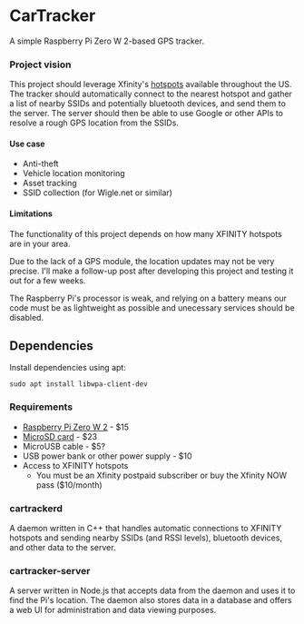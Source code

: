 # CarTracker

A simple Raspberry Pi Zero W 2-based GPS tracker.

### Project vision

This project should leverage Xfinity's [hotspots](https://finder.wifi.xfinity.com/) available throughout the US. The tracker should automatically connect to the nearest hotspot and gather a list of nearby SSIDs and potentially bluetooth devices, and send them to the server. The server should then be able to use Google or other APIs to resolve a rough GPS location from the SSIDs.

#### Use case

- Anti-theft
- Vehicle location monitoring
- Asset tracking
- SSID collection (for Wigle.net or similar)

#### Limitations

The functionality of this project depends on how many XFINITY hotspots are in your area.

Due to the lack of a GPS module, the location updates may not be very precise. I'll make a follow-up post after developing this project and testing it out for a few weeks.

The Raspberry Pi's processor is weak, and relying on a battery means our code must be as lightweight as possible and unecessary services should be disabled.

## Dependencies

Install dependencies using apt:
```
sudo apt install libwpa-client-dev
```

### Requirements

- [Raspberry Pi Zero W 2](https://www.raspberrypi.com/products/raspberry-pi-zero-2-w/) - $15
- [MicroSD card](https://www.amazon.com/SanDisk-Endurance-microSDXC-Adapter-Monitoring/dp/B07P4HBRMV) - $23
- MicroUSB cable - $5?
- USB power bank or other power supply - $10
- Access to XFINITY hotspots
  - You must be an Xfinity postpaid subscriber or buy the Xfinity NOW pass ($10/month)

### cartrackerd

A daemon written in C++ that handles automatic connections to XFINITY hotspots and sending nearby SSIDs (and RSSI levels), bluetooth devices, and other data to the server.

### cartracker-server

A server written in Node.js that accepts data from the daemon and uses it to find the Pi's location. The daemon also stores data in a database and offers a web UI for administration and data viewing purposes.
